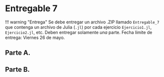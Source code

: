 # Entregable 7

!!! warning "Entrega"
    Se debe entregar un archivo .ZIP llamado `Entregable_7` que contenga un archivo de Julia (`.jl`) por cada ejercicio `Ejercicio1.jl`, `Ejercicio2.jl`, etc. Deben entregar solamente *una* parte. Fecha límite de entrega: Viernes 26 de mayo.

## Parte A.

### 


## Parte B.

### 


